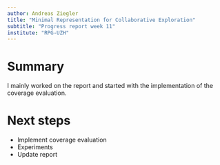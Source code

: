 ```yaml
---
author: Andreas Ziegler
title: "Minimal Representation for Collaborative Exploration"
subtitle: "Progress report week 11"
institute: "RPG-UZH"
---
```


# Summary
I mainly worked on the report and started with the implementation of the coverage evaluation.

<!--# New ideas-->

<!--# Open questions-->

# Next steps
* Implement coverage evaluation
* Experiments
* Update report

<!--# Bibliography-->
